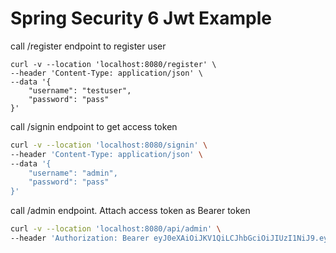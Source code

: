 # Spring Security 6 Jwt Example

call /register endpoint to register user
```shell
curl -v --location 'localhost:8080/register' \
--header 'Content-Type: application/json' \
--data '{
    "username": "testuser",
    "password": "pass"
}'
```


call /signin endpoint to get access token
```sh
curl -v --location 'localhost:8080/signin' \
--header 'Content-Type: application/json' \
--data '{
    "username": "admin",
    "password": "pass"
}'
```

call /admin endpoint. Attach access token as Bearer token
```sh
curl -v --location 'localhost:8080/api/admin' \
--header 'Authorization: Bearer eyJ0eXAiOiJKV1QiLCJhbGciOiJIUzI1NiJ9.eyJyb2xlcyI6IlJPTEVfQURNSU4sUk9MRV9VU0VSIiwic3ViIjoiYWRtaW4iLCJpYXQiOjE2OTk3NTI3MDYsImV4cCI6MTY5OTc1NjMwNn0.1w7zId1jnJ_4YiCL2w-KWeg93v0NNJbhTM982flqEQ0%'
```
